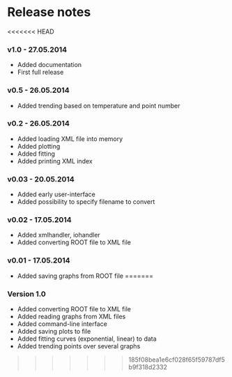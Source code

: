 # Release notes

<<<<<<< HEAD
### v1.0 - 27.05.2014
* Added documentation
* First full release

### v0.5 - 26.05.2014
+ Added trending based on temperature and point number

### v0.2 - 26.05.2014
+ Added loading XML file into memory
+ Added plotting
+ Added fitting
+ Added printing XML index

### v0.03 - 20.05.2014
+ Added early user-interface
+ Added possibility to specify filename to convert

### v0.02 - 17.05.2014
+ Added xmlhandler, iohandler
+ Added converting ROOT file to XML file

### v0.01 - 17.05.2014
+ Added saving graphs from ROOT file
=======
### Version 1.0
+ Added converting ROOT file to XML file
+ Added reading graphs from XML files
+ Added command-line interface
+ Added saving plots to file
+ Added fitting curves (exponential, linear) to data
+ Added trending points over several graphs

>>>>>>> 185f08bea1e6cf028f65f59787df5b9f318d2332
